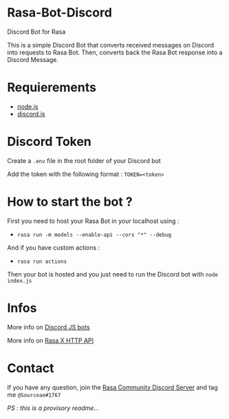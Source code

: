 # Rasa-Bot-Discord
Discord Bot for Rasa

This is a simple Discord Bot that converts received messages on Discord into requests to Rasa Bot. 
Then, converts back the Rasa Bot response into a Discord Message.

# Requierements
* [node.js](https://nodejs.org/en/)
* [discord.js](https://discord.js.org/#/)

# Discord Token
Create a `.env` file in the root folder of your Discord bot

Add the token with the following format :
`TOKEN=<token>`

# How to start the bot ?
First you need to host your Rasa Bot in your localhost using :
* `rasa run -m models --enable-api --cors "*" --debug`

And if you have custom actions : 

* `rasa run actions`

Then your bot is hosted and you just need to run the Discord bot with `node index.js`

# Infos
More info on [Discord JS bots](https://discord.js.org/#/)

More info on [Rasa X HTTP API](https://rasa.com/docs/rasa-x/pages/http-api)

# Contact
If you have any question, join the [Rasa Community Discord Server](http://discord.gg/VcPMETDPN7) and tag me `@Sourceae#1767`

*PS : this is a provisory readme...*

